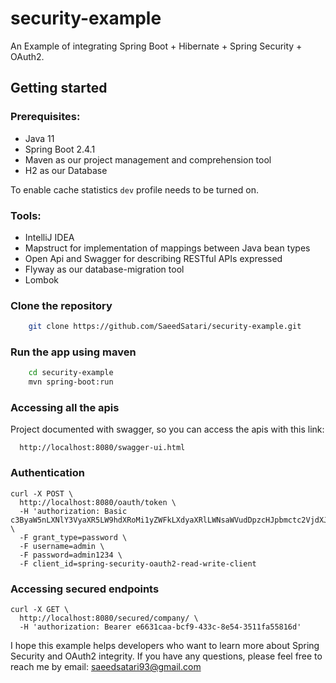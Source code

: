 # security-example
An Example of integrating Spring Boot + Hibernate + Spring Security + OAuth2. 

## Getting started
### Prerequisites:

- Java 11
- Spring Boot 2.4.1
- Maven as our project management and comprehension tool
- H2 as our Database

To enable cache statistics `dev` profile needs to be turned on.

### Tools:
- IntelliJ IDEA
- Mapstruct for implementation of mappings between Java bean types
- Open Api and Swagger for describing RESTful APIs expressed
- Flyway as our database-migration tool
- Lombok 

### Clone the repository

```bash
    git clone https://github.com/SaeedSatari/security-example.git
```

### Run the app using maven

```bash
    cd security-example
    mvn spring-boot:run
```

### Accessing all the apis

Project documented with swagger, so you can access the apis with this link:

```
  http://localhost:8080/swagger-ui.html
```

### Authentication

```
curl -X POST \
  http://localhost:8080/oauth/token \
  -H 'authorization: Basic c3ByaW5nLXNlY3VyaXR5LW9hdXRoMi1yZWFkLXdyaXRlLWNsaWVudDpzcHJpbmctc2VjdXJpdHktb2F1dGgyLXJlYWQtd3JpdGUtY2xpZW50LXBhc3N3b3JkMTIzNA==' \
  -F grant_type=password \
  -F username=admin \
  -F password=admin1234 \
  -F client_id=spring-security-oauth2-read-write-client
```

### Accessing secured endpoints

```
curl -X GET \
  http://localhost:8080/secured/company/ \
  -H 'authorization: Bearer e6631caa-bcf9-433c-8e54-3511fa55816d'
```

I hope this example helps developers who want to learn more about Spring Security and OAuth2 integrity.
If you have any questions, please feel free to reach me by email: saeedsatari93@gmail.com 
